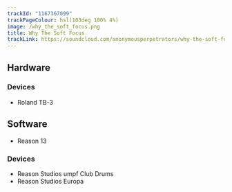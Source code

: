 ```yaml
---
trackId: "1167367099"
trackPageColour: hsl(103deg 100% 4%)
image: /why_the_soft_focus.png
title: Why The Soft Focus
trackLink: https://soundcloud.com/anonymousperpetrators/why-the-soft-focus
---
```


## Hardware

### Devices

- Roland TB-3

## Software

- Reason 13

### Devices

- Reason Studios umpf Club Drums
- Reason Studios Europa
